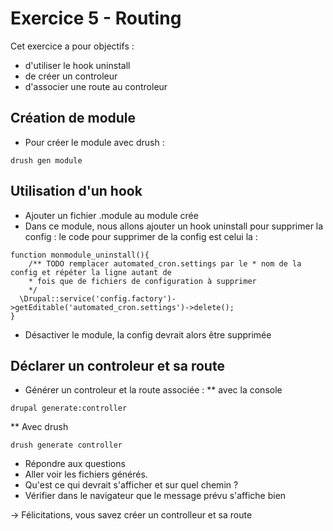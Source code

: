 # Exercice 5 - Routing

Cet exercice a pour objectifs :
* d'utiliser le hook uninstall
* de créer un controleur
* d'associer une route au controleur

## Création de module

* Pour créer le module avec drush :
```
drush gen module
```

## Utilisation d'un hook

* Ajouter un fichier .module au module crée 
* Dans ce module, nous allons ajouter un hook uninstall pour supprimer la config : le code pour supprimer de la config est celui la : 
```
function monmodule_uninstall(){
    /** TODO remplacer automated_cron.settings par le * nom de la config et répéter la ligne autant de 
    * fois que de fichiers de configuration à supprimer
    */
  \Drupal::service('config.factory')->getEditable('automated_cron.settings')->delete();
}
```
* Désactiver le module, la config devrait alors être supprimée

## Déclarer un controleur et sa route 
* Générer un controleur et la route associée :
** avec la console
```
drupal generate:controller
```

** Avec drush
```
drush generate controller
```
* Répondre aux questions
* Aller voir les fichiers générés.
* Qu'est ce qui devrait s'afficher et sur quel chemin ?
* Vérifier dans le navigateur que le message prévu s'affiche bien 

-> Félicitations, vous savez créer un controlleur et sa route 
